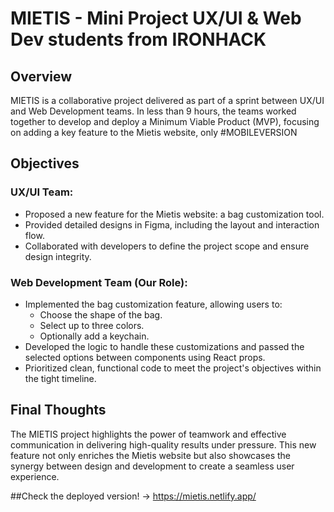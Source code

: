 # MIETIS - Mini Project UX/UI & Web Dev students from IRONHACK

## Overview
MIETIS is a collaborative project delivered as part of a sprint between UX/UI and Web Development teams. In less than 9 hours, the teams worked together to develop and deploy a Minimum Viable Product (MVP), focusing on adding a key feature to the Mietis website, only #MOBILEVERSION

## Objectives

### UX/UI Team:
- Proposed a new feature for the Mietis website: a bag customization tool.
- Provided detailed designs in Figma, including the layout and interaction flow.
- Collaborated with developers to define the project scope and ensure design integrity.
 
### Web Development Team (Our Role):
- Implemented the bag customization feature, allowing users to:
  - Choose the shape of the bag.
  - Select up to three colors.
  - Optionally add a keychain.
- Developed the logic to handle these customizations and passed the selected options between components using React props.
- Prioritized clean, functional code to meet the project's objectives within the tight timeline.
 
## Final Thoughts
The MIETIS project highlights the power of teamwork and effective communication in delivering high-quality results under pressure. This new feature not only enriches the Mietis website but also showcases the synergy between design and development to create a seamless user experience.

##Check the deployed version! -> https://mietis.netlify.app/
